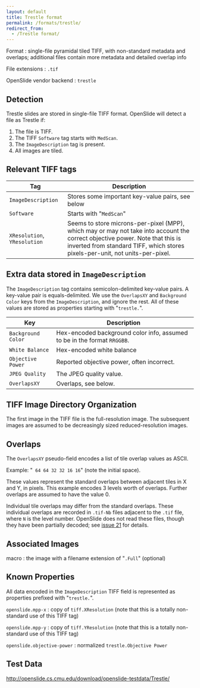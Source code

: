 ```yaml
---
layout: default
title: Trestle format
permalink: /formats/trestle/
redirect_from:
  - /Trestle format/
---
```


Format
: single-file pyramidal tiled TIFF, with non-standard metadata and overlaps; additional files contain more metadata and detailed overlap info

File extensions
: `.tif`

OpenSlide vendor backend
: `trestle`


Detection
---------

Trestle slides are stored in single-file TIFF format. OpenSlide will detect a file as Trestle if:

 1. The file is TIFF.
 2. The TIFF `Software` tag starts with `MedScan`.
 3. The `ImageDescription` tag is present.
 4. All images are tiled.


Relevant TIFF tags
------------------

Tag                         | Description                                    |
----------------------------|------------------------------------------------|
`ImageDescription`          |Stores some important key-value pairs, see below|
`Software`                  |Starts with "`MedScan`"                         |
`XResolution`, `YResolution`|Seems to store microns-per-pixel (MPP), which may or may not take into account the correct objective power. Note that this is inverted from standard TIFF, which stores pixels-per-unit, not units-per-pixel.|


Extra data stored in `ImageDescription`
---------------------------------------

The `ImageDescription` tag contains semicolon-delimited key-value
pairs. A key-value pair is equals-delimited. We use the `OverlapsXY`
and `Background Color` keys from the `ImageDescription`, and ignore
the rest. All of these values are stored as properties starting with
"`trestle.`".

Key              | Description                              |
-----------------|------------------------------------------|
`Background Color`|Hex-encoded background color info, assumed to be in the format `RRGGBB`.|
`White Balance`|Hex-encoded white balance|
`Objective Power`|Reported objective power, often incorrect.|
`JPEG Quality`|The JPEG quality value.|
`OverlapsXY`|Overlaps, see below.|

TIFF Image Directory Organization
---------------------------------

The first image in the TIFF file is the full-resolution image. The
subsequent images are assumed to be decreasingly sized
reduced-resolution images.


Overlaps
--------

The `OverlapsXY` pseudo-field encodes a list of tile overlap values as
ASCII.

Example: "` 64 64 32 32 16 16`" (note the initial space).

These values represent the standard overlaps between adjacent tiles in
X and Y, in pixels. This example encodes 3 levels worth of overlaps.
Further overlaps are assumed to have the value 0.

Individual tile overlaps may differ from the standard overlaps.  These
individual overlaps are recorded in `.tif-Nb` files adjacent to the `.tif`
file, where `N` is the level number.  OpenSlide does not read these files,
though they have been partially decoded; see [issue 21][overlap-files] for
details.

[overlap-files]: https://github.com/openslide/openslide/issues/21#issuecomment-23615583


Associated Images
-----------------

macro
: the image with a filename extension of "`.Full`" (optional)


Known Properties
----------------

All data encoded in the `ImageDescription` TIFF field is represented
as properties prefixed with "`trestle.`".

`openslide.mpp-x`
: copy of `tiff.XResolution` (note that this is a totally non-standard use
of this TIFF tag)

`openslide.mpp-y`
: copy of `tiff.YResolution` (note that this is a totally non-standard use
of this TIFF tag)

`openslide.objective-power`
: normalized `trestle.Objective Power`


Test Data
---------

<http://openslide.cs.cmu.edu/download/openslide-testdata/Trestle/>
